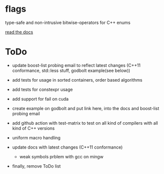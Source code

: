 # flags
type-safe and non-intrusive bitwise-operators for C++ enums

[read the docs](https://tobias-loew.github.io/flags)

# ToDo

* update boost-list probing email to reflect latest changes (C++11 conformance, std::less stuff, godbolt example(see below))
* add tests for usage in sorted containers, order based algorithms
* add tests for constexpr usage 
* add support for fail on cuda
* create example on godbolt and put link here, into the docs and boost-list probing email
* add github action with test-matrix to test on all kind of compilers with all kind of C++ versions
* uniform macro handling
* update docs with latest changes (C++11 conformance)
 
    * weak symbols prblem with gcc on mingw  

* finally, remove ToDo list
